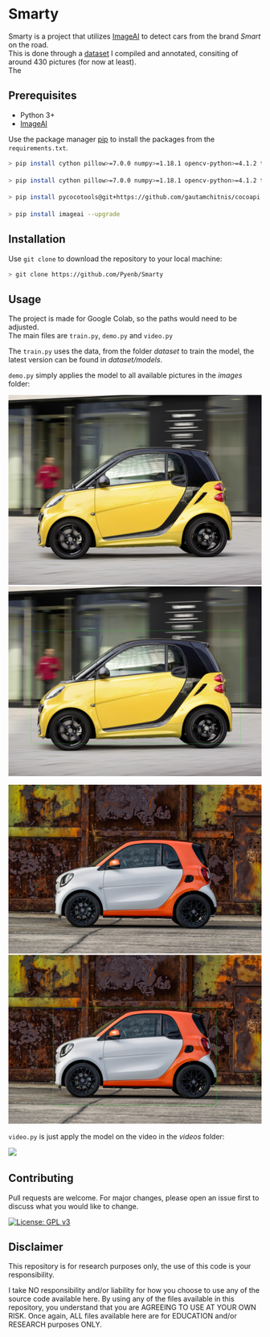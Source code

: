 # Smarty

Smarty is a project that utilizes [ImageAI](https://github.com/OlafenwaMoses/ImageAI) to detect cars from the brand *Smart* on the road.\
This is done through a [dataset](https://app.roboflow.com/anon-vqjqq/smarty) I compiled and annotated, consiting of around 430 pictures (for now at least).\
The 

## Prerequisites

- Python 3+
- [ImageAI](https://github.com/OlafenwaMoses/ImageAI) 

Use the package manager [pip](https://pip.pypa.io/en/stable/) to install the packages from the `requirements.txt`.

```bash
> pip install cython pillow>=7.0.0 numpy>=1.18.1 opencv-python>=4.1.2 torch>=1.9.0 --extra-index-url https://download.pytorch.org/whl/cpu torchvision>=0.10.0 --extra-index-url https://download.pytorch.org/whl/cpu pytest==7.1.3 tqdm==4.64.1 scipy>=1.7.3 matplotlib>=3.4.3 mock==4.0.3

> pip install cython pillow>=7.0.0 numpy>=1.18.1 opencv-python>=4.1.2 torch>=1.9.0 --extra-index-url https://download.pytorch.org/whl/cu102 torchvision>=0.10.0 --extra-index-url https://download.pytorch.org/whl/cu102 pytest==7.1.3 tqdm==4.64.1 scipy>=1.7.3 matplotlib>=3.4.3 mock==4.0.3

> pip install pycocotools@git+https://github.com/gautamchitnis/cocoapi.git@cocodataset-master#subdirectory=PythonAPI

> pip install imageai --upgrade
```

## Installation

Use `git clone` to download the repository to your local machine:

```bash
> git clone https://github.com/Pyenb/Smarty
```

## Usage

The project is made for Google Colab, so the paths would need to be adjusted.\
The main files are `train.py`, `demo.py` and `video.py`

The `train.py` uses the data, from the folder *dataset* to train the model, the latest version can be found in *dataset/models*.

`demo.py` simply applies the model to all available pictures in the *images* folder:

![undetected](images/1.jpg?raw=true "Title")
![detect](images/1.jpg_detected.jpg?raw=true "Title")

![undetected](images/2.jpg?raw=true "Title")
![detect](images/2.jpg_detected.jpg?raw=true "Title")

`video.py` is just apply the model on the video in the *videos* folder:

![](https://github.com/Pyenb/Smarty/blob/master/videos/smart_detected.gif)

## Contributing
Pull requests are welcome. For major changes, please open an issue first to discuss what you would like to change.

[![License: GPL v3](https://img.shields.io/badge/License-GPLv3-blue.svg)](https://www.gnu.org/licenses/gpl-3.0)

## Disclaimer
This repository is for research purposes only, the use of this code is your responsibility.

I take NO responsibility and/or liability for how you choose to use any of the source code available here. By using any of the files available in this repository, you understand that you are AGREEING TO USE AT YOUR OWN RISK. Once again, ALL files available here are for EDUCATION and/or RESEARCH purposes ONLY.
